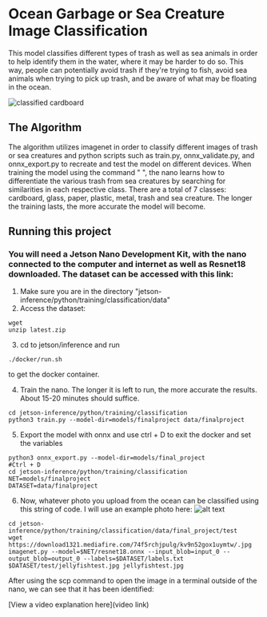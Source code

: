 # Ocean Garbage or Sea Creature Image Classification 

 This model classifies different types of trash as well as sea animals in order to help identify them in the water, where it may be harder to do so. This way, people can potentially avoid trash if they're trying to fish, avoid sea animals when trying to pick up trash, and be aware of what may be floating in the ocean. 

![classified cardboard](https://download1518.mediafire.com/llx0aqxswq8g/u5wf7ik4jx8ic0j/cardboard.png)

## The Algorithm

The algorithm utilizes imagenet in order to classify different images of trash or sea creatures and python scripts such as train.py, onnx_validate.py, and onnx_export.py to recreate and test the model on different devices. When training the model using the command " ", the nano learns how to differentiate the various trash from sea creatures by searching for similarities in each respective class. There are a total of 7 classes: cardboard, glass, paper, plastic, metal, trash and sea creature. The longer the training lasts, the more accurate the model will become. 


## Running this project

### You will need a Jetson Nano Development Kit, with the nano connected to the computer and internet as well as Resnet18 downloaded. The dataset can be accessed with this link: 

1. Make sure you are in the directory "jetson-inference/python/training/classification/data"
2. Access the dataset:
```
wget 
unzip latest.zip 
```
3. cd to jetson/inference and run 
```
./docker/run.sh
```
to get the docker container.

4. Train the nano. The longer it is left to run, the more accurate the results. About 15-20 minutes should suffice. 
```
cd jetson-inference/python/training/classification
python3 train.py --model-dir=models/finalproject data/finalproject

```
5. Export the model with onnx and use ctrl + D to exit the docker and set the variables
```
python3 onnx_export.py --model-dir=models/final_project
#Ctrl + D
cd jetson-inference/python/training/classification
NET=models/finalproject
DATASET=data/finalproject
```
6. Now, whatever photo you upload from the ocean can be classified using this string of code. I will use an example photo here: 
![alt text](https://h5at2e2cs73cnhgg3ocux6bl-wpengine.netdna-ssl.com/wp-content/uploads/2020/01/FKNMS-MoonJelly-DryTortugas-KatyDancaGalli-scaled.jpg)
```
cd jetson-inference/python/training/classification/data/final_project/test
wget https://download1321.mediafire.com/74f5rchjpulg/kv9n52gox1uymtw/.jpg
imagenet.py --model=$NET/resnet18.onnx --input_blob=input_0 --output_blob=output_0 --labels=$DATASET/labels.txt $DATASET/test/jellyfishtest.jpg jellyfishtest.jpg

```
After using the scp command to open the image in a terminal outside of the nano, we can see that it has been identified:



[View a video explanation here](video link)
